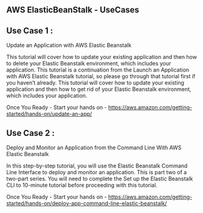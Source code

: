 ## AWS ElasticBeanStalk - UseCases




## Use Case 1 :
Update an Application with AWS Elastic Beanstalk

This tutorial will cover how to update your existing application and then how to delete your Elastic Beanstalk environment, which includes your application. This tutorial is a continuation from the Launch an Application with AWS Elastic Beanstalk tutorial, so please go through that tutorial first if you haven’t already. This tutorial will cover how to update your existing application and then how to get rid of your Elastic Beanstalk environment, which includes your application.

Once You Ready - Start your hands on - https://aws.amazon.com/getting-started/hands-on/update-an-app/


## Use Case 2 :

Deploy and Monitor an Application from the Command Line With AWS Elastic Beanstalk

In this step-by-step tutorial, you will use the Elastic Beanstalk Command Line Interface to deploy and monitor an application. This is part two of a two-part series. You will need to complete the Set up the Elastic Beanstalk CLI to 10-minute tutorial before proceeding with this tutorial.

Once You Ready - Start your hands on - https://aws.amazon.com/getting-started/hands-on/deploy-app-command-line-elastic-beanstalk/